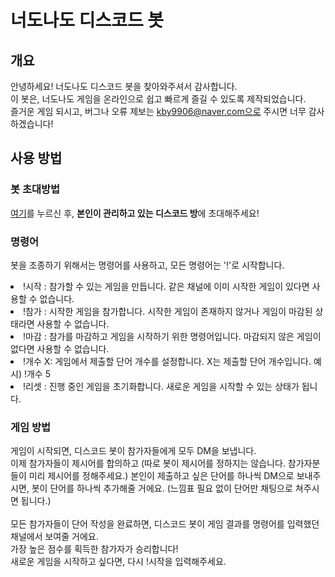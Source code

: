 # 너도나도 디스코드 봇
## 개요
안녕하세요! 너도나도 디스코드 봇을 찾아와주셔서 감사합니다. 
<br>이 봇은, 너도나도 게임을 온라인으로 쉽고 빠르게 즐길 수 있도록 제작되었습니다.
<br>즐거운 게임 되시고, 버그나 오류 제보는 kby9906@naver.com으로 주시면 너무 감사하겠습니다!

## 사용 방법
### 봇 초대방법

<a href="https://bit.ly/3BpKwLR">여기</a>를 누르신 후, <b>본인이 관리하고 있는 디스코드 방</b>에 초대해주세요!

### 명령어
봇을 조종하기 위해서는 명령어를 사용하고, 모든 명령어는 '!'로 시작합니다.
<li>!시작 : 참가할 수 있는 게임을 만듭니다. 같은 채널에 이미 시작한 게임이 있다면 사용할 수 없습니다.
<li>!참가 : 시작한 게임을 참가합니다. 시작한 게임이 존재하지 않거나 게임이 마감된 상태라면 사용할 수 없습니다.
<li>!마감 : 참가를 마감하고 게임을 시작하기 위한 명령어입니다. 마감되지 않은 게임이 없다면 사용할 수 없습니다.
<li>!개수 X: 게임에서 제출할 단어 개수를 설정합니다. X는 제출할 단어 개수입니다. 예시) !개수 5
<li>!리셋 : 진행 중인 게임을 초기화합니다. 새로운 게임을 시작할 수 있는 상태가 됩니다.

### 게임 방법
게임이 시작되면, 디스코드 봇이 참가자들에게 모두 DM을 보냅니다. 
<br>이제 참가자들이 제시어를 합의하고 (따로 봇이 제시어를 정하지는 않습니다. 참가자분들이 미리 제시어를 정해주세요.) 본인이 제출하고 싶은 단어를 하나씩 DM으로 보내주시면, 봇이 단어를 하나씩 추가해줄 거에요. (느낌표 필요 없이 단어만 채팅으로 쳐주시면 됩니다.)
<br>
<br>모든 참가자들이 단어 작성을 완료하면, 디스코드 봇이 게임 결과를 명령어를 입력했던 채널에서 보여줄 거에요.
<br>가장 높은 점수를 획득한 참가자가 승리합니다!
<br>새로운 게임을 시작하고 싶다면, 다시 !시작을 입력해주세요.